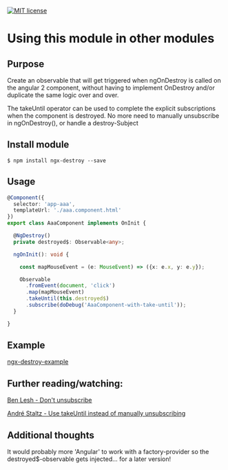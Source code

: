 [![MIT license](http://img.shields.io/badge/license-MIT-brightgreen.svg)](http://opensource.org/licenses/MIT)

# Using this module in other modules

## Purpose

Create an observable that will get triggered when ngOnDestroy is called on the angular 2 component, without having to implement OnDestroy and/or duplicate the same logic over and over.

The takeUntil operator can be used to complete the explicit subscriptions when the component is destroyed. No more need to manually unsubscribe in ngOnDestroy(), or handle a destroy-Subject 

## Install module

`$ npm install ngx-destroy --save`

## Usage

```typescript
@Component({
  selector: 'app-aaa',
  templateUrl: './aaa.component.html'
})
export class AaaComponent implements OnInit {

  @NgDestroy()
  private destroyed$: Observable<any>;

  ngOnInit(): void {

    const mapMouseEvent = (e: MouseEvent) => ({x: e.x, y: e.y});

    Observable
      .fromEvent(document, 'click')
      .map(mapMouseEvent)
      .takeUntil(this.destroyed$)
      .subscribe(doDebug('AaaComponent-with-take-until'));
  }

}
```
## Example

[ngx-destroy-example](https://github.com/fatsu/ngx-destroy-example)

## Further reading/watching:

[Ben Lesh - Don't unsubscribe](https://medium.com/@benlesh/rxjs-dont-unsubscribe-6753ed4fda87)

[André Staltz - Use takeUntil instead of manually unsubscribing](https://egghead.io/lessons/rxjs-use-takeuntil-instead-of-manually-unsubscribing-from-observables)

## Additional thoughts

It would probably more 'Angular' to work with a factory-provider so the destroyed$-observable gets injected... for a later version!   
